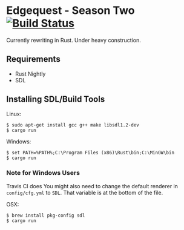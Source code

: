 # Edgequest - Season Two [![Build Status](https://travis-ci.org/surrsurus/edgequest.svg?branch=master)](https://travis-ci.org/surrsurus/edgequest)

Currently rewriting in Rust. Under heavy construction.

## Requirements

- Rust Nightly
- SDL

## Installing SDL/Build Tools

Linux:

```
$ sudo apt-get install gcc g++ make libsdl1.2-dev
$ cargo run
```

Windows:

```
$ set PATH=%PATH%;C:\Program Files (x86)\Rust\bin;C:\MinGW\bin
$ cargo run
```

### Note for Windows Users

Travis CI does 
You might also need to change the default renderer in `config/cfg.yml` to `SDL`. That variable is at the bottom of the file.

OSX:

```
$ brew install pkg-config sdl
$ cargo run
```